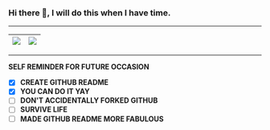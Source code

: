 ### Hi there 👋, I will do this when I have time.
---

| <a><img align="center" src="https://github-readme-stats.vercel.app/api?username=HEKYPTO&show_icons=true&theme=graywhite&cache_seconds=7000&disable_animations=true&hide_border=true&include_all_commits=true&count_private=true"/></a> | <a><img align="center" src="https://github-readme-stats.vercel.app/api/top-langs/?username=HEKYPTO&theme=graywhite&cache_seconds=7000&disable_animations=true&hide_border=true&include_all_commits=true"/></a> |
| ------------- | ------------- |

---

**SELF REMINDER FOR FUTURE OCCASION** <br/>
- [x] **CREATE GITHUB README**
- [x] **YOU CAN DO IT YAY**
- [ ] **DON'T ACCIDENTALLY FORKED GITHUB**
- [ ] **SURVIVE LIFE**
- [ ] **MADE GITHUB README MORE FABULOUS**

<!-- LINKS & IMAGES -->